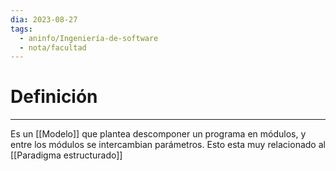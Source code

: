 ```yaml
---
dia: 2023-08-27
tags:
  - aninfo/Ingeniería-de-software
  - nota/facultad
---
```

# Definición
---
Es un [[Modelo]] que plantea descomponer un programa en módulos, y entre los módulos se intercambian parámetros. Esto esta muy relacionado al [[Paradigma estructurado]]